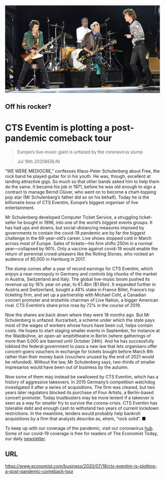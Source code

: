 ![](./images/20200718_WBP501.jpg)

## Off his rocker?

# CTS Eventim is plotting a post-pandemic comeback tour

> Europe’s live-music giant is unfazed by the coronavirus slump

> Jul 18th 2020BERLIN

“WE WERE MEDIOCRE,” confesses Klaus-Peter Schulenberg about Free, the rock band he played guitar for in his youth. He was, though, excellent at landing attractive gigs. So much so that other bands asked him to help them do the same. It became his job in 1971, before he was old enough to sign a contract to manage Bernd Clüver, who went on to become a chart-topping pop star (Mr Schulenberg’s father did so on his behalf). Today he is the billionaire boss of CTS Eventim, Europe’s biggest organiser of live entertainment.

Mr Schulenberg developed Computer Ticket Service, a struggling ticket-seller he bought in 1996, into one of the world’s biggest events groups. It has had ups and downs, but social-distancing measures imposed by governments to contain the covid-19 pandemic are by far the biggest challenge in the 69-year-old’s career. Live shows stopped cold in March across most of Europe. Sales of tickets—his firm shifts 250m in a normal year—collapsed by 90%. Only a vaccine against covid-19 would enable the return of perennial crowd-pleasers like the Rolling Stones, who rocked an audience of 85,000 in Hamburg in 2017.

The slump comes after a year of record earnings for CTS Eventim, which enjoys a near-monopoly in Germany and controls big chunks of the market in Austria, Switzerland and Italy. The global live-music boom pushed its revenue up by 16% year on year, to €1.4bn ($1.6bn). It expanded further in Austria and Switzerland, bought a 48% stake in France Billet, France’s top ticketing firm, and set up a partnership with Michael Cohl, a Canadian concert promoter and erstwhile chairman of Live Nation, a bigger American rival. CTS Eventim’s share price rose by 72% in the course of 2019.

Now the shares are back down where they were 18 months ago. But Mr Schulenberg is unfazed. Kurzarbeit, a scheme under which the state pays most of the wages of workers whose hours have been cut, helps contain costs. He hopes to start staging smaller events in September, for instance at the Waldbühne, an open-air amphitheatre in Berlin (where gatherings of more than 5,000 are banned until October 24th). And he has successfully lobbied the federal government to pass a new law that lets organisers offer concert-goers vouchers in exchange for tickets bought before March 8th rather than their money back (vouchers unused by the end of 2021 would be refunded). Without the law, Mr Schulenberg says, two-thirds of smaller impresarios would have been out of business by the autumn.

Now some of them may instead be swallowed by CTS Eventim, which has a history of aggressive takeovers. In 2015 Germany’s competition watchdog investigated it after a series of acquisitions. The firm was cleared, but two years later regulators blocked its purchase of Four Artists, a Berlin-based concert promoter. Today trustbusters may be more lenient if a takeover is seen as a way for smaller fry to survive the corona-crisis. CTS Eventim has tolerable debt and enough cash to withstand two years of current lockdown restrictions. In the meantime, lenders would probably help bankroll acquisitions by a firm that analysts describe as, ehem, “rock solid”. ■

To keep up with our coverage of the pandemic, visit our coronavirus [hub](https://www.economist.com//news/2020/03/11/the-economists-coverage-of-the-coronavirus). Some of our covid-19 coverage is free for readers of The Economist Today, our daily [newsletter](https://www.economist.com/https://my.economist.com/user#newsletter).

## URL

https://www.economist.com/business/2020/07/18/cts-eventim-is-plotting-a-post-pandemic-comeback-tour

